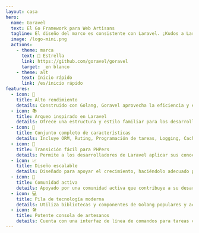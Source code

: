 ```yaml
---
layout: casa
hero:
  name: Goravel
  text: El Go Framework para Web Artisans
  tagline: El diseño del marco es consistente con Laravel. ¡Kudos a Laravel!
  image: /logo-mini.png
  actions:
    - theme: marca
      text: 🌟 Estrella
      link: https://github.com/goravel/goravel
      target: _en blanco
    - theme: alt
      text: Inicio rápido
      link: /es/inicio rápido
features:
  - icon: 🚀
    title: Alto rendimiento
    details: Construido con Golang, Goravel aprovecha la eficiencia y el modelo de concurrencia para aplicaciones rápidas y receptivas.
  - icon: 📚
    title: Arqueo inspirado en Laravel
    details: Ofrece una estructura y estilo familiar para los desarrolladores de Laravel, simplificando la transición a Golang.
  - icon: 🧰
    title: Conjunto completo de características
    details: Incluye ORM, Ruting, Programación de tareas, Logging, Caching, y más, proporcionando todas las herramientas esenciales para el desarrollo web.
  - icon: 🔄
    title: Transición fácil para PHPers
    details: Permite a los desarrolladores de Laravel aplicar sus conocimientos existentes para crear poderosas aplicaciones Golang.
  - icon: 📈
    title: Diseño escalable
    details: Diseñado para apoyar el crecimiento, haciéndolo adecuado para aplicaciones de cualquier tamaño, desde pequeños proyectos hasta sistemas de gran escala.
  - icon: 👥
    title: Comunidad activa
    details: Apoyado por una comunidad activa que contribuye a su desarrollo, documentación y apoyo continuo.
  - icon: 💻
    title: Pila de tecnología moderna
    details: Utiliza bibliotecas y componentes de Golang populares y actualizados, garantizando la adherencia a las mejores prácticas.
  - icon: 🛠
    title: Potente consola de artesanos
    details: Cuenta con una interfaz de línea de comandos para tareas comunes, optimizando la productividad del desarrollador y automatizando los flujos de trabajo.
---
```

